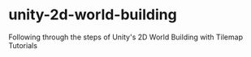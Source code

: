 # unity-2d-world-building
Following through the steps of Unity's 2D World Building with Tilemap Tutorials
